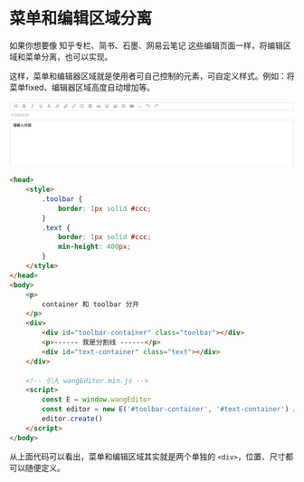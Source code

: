 # 菜单和编辑区域分离

如果你想要像 知乎专栏、简书、石墨、网易云笔记 这些编辑页面一样，将编辑区域和菜单分离，也可以实现。

这样，菜单和编辑器区域就是使用者可自己控制的元素，可自定义样式。例如：将菜单fixed、编辑器区域高度自动增加等。

![](../../images/separate.png)

```html
<head>
    <style>
        .toolbar {
            border: 1px solid #ccc;
        }
        .text {
            border: 1px solid #ccc;
            min-height: 400px;
        }
    </style>
</head>
<body>
    <p>
        container 和 toolbar 分开
    </p>
    <div>
        <div id="toolbar-container" class="toolbar"></div>
        <p>------ 我是分割线 ------</p>
        <div id="text-container" class="text"></div>
    </div>

    <!-- 引入 wangEditor.min.js -->
    <script>
        const E = window.wangEditor
        const editor = new E('#toolbar-container', '#text-container') // 传入两个元素
        editor.create()
    </script>
</body>
```

从上面代码可以看出，菜单和编辑区域其实就是两个单独的 `<div>`，位置、尺寸都可以随便定义。
